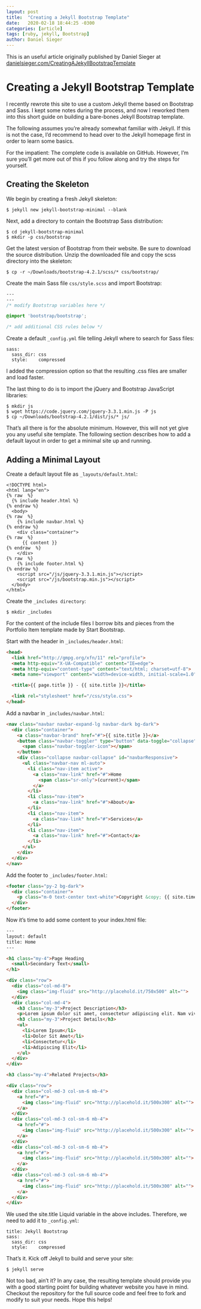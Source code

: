 ```yaml
---
layout: post
title:  "Creating a Jekyll Bootstrap Template"
date:   2020-02-18 18:44:25 -0300
categories: [article]
tags: [ruby, jekyll, Bootstrap]
author: Daniel Sieger
---
```

This is an useful article originally published by Daniel Sieger at [danielsieger.com/CreatingAJekyllBootstrapTemplate](https://www.danielsieger.com/blog/2019/01/12/creating-jekyll-bootstrap-template.html)

# Creating a Jekyll Bootstrap Template

I recently rewrote this site to use a custom Jekyll theme based on Bootstrap and Sass. I kept some notes during the process, and now I reworked them into this short guide on building a bare-bones Jekyll Bootstrap template.

The following assumes you’re already somewhat familiar with Jekyll. If this is not the case, I’d recommend to head over to the Jekyll homepage first in order to learn some basics.

For the impatient: The complete code is available on GitHub. However, I’m sure you’ll get more out of this if you follow along and try the steps for yourself.

## Creating the Skeleton

We begin by creating a fresh Jekyll skeleton:
```
$ jekyll new jekyll-bootstrap-minimal --blank
```
Next, add a directory to contain the Bootstrap Sass distribution:
```
$ cd jekyll-bootstrap-minimal
$ mkdir -p css/bootstrap
```
Get the latest version of Bootstrap from their website. Be sure to download the source distribution. Unzip the downloaded file and copy the scss directory into the skeleton:
```
$ cp -r ~/Downloads/bootstrap-4.2.1/scss/* css/bootstrap/
```

Create the main Sass file `css/style.scss` and import Bootstrap:
```css
---
---
/* modify Bootstrap variables here */

@import 'bootstrap/bootstrap';

/* add additional CSS rules below */
```

Create a default `_config.yml` file telling Jekyll where to search for Sass files:
```
sass:
  sass_dir: css
  style:    compressed
```
I added the compression option so that the resulting .css files are smaller and load faster.

The last thing to do is to import the jQuery and Bootstrap JavaScript libraries:
```
$ mkdir js
$ wget https://code.jquery.com/jquery-3.3.1.min.js -P js
$ cp ~/Downloads/bootstrap-4.2.1/dist/js/* js/
```
That’s all there is for the absolute minimum. However, this will not yet give you any useful site template. The following section describes how to add a default layout in order to get a minimal site up and running.

## Adding a Minimal Layout

Create a default layout file as `_layouts/default.html`:
```
<!DOCTYPE html>
<html lang="en">
{% raw  %}
  {% include header.html %}
{% endraw %}
  <body>
{% raw  %}
    {% include navbar.html %}
{% endraw %}
    <div class="container">
{% raw  %}
      {{ content }}
{% endraw  %}
    </div>
{% raw  %}
    {% include footer.html %}
{% endraw %}
    <script src="/js/jquery-3.3.1.min.js"></script>
    <script src="/js/bootstrap.min.js"></script>
  </body>
</html>
```


Create the `_includes directory`:
```
$ mkdir _includes
```
For the content of the include files I borrow bits and pieces from the Portfolio Item template made by Start Bootstrap.

Start with the header in `_includes/header.html`:
```html
<head>
  <link href="http://gmpg.org/xfn/11" rel="profile">
  <meta http-equiv="X-UA-Compatible" content="IE=edge">
  <meta http-equiv="content-type" content="text/html; charset=utf-8">
  <meta name="viewport" content="width=device-width, initial-scale=1.0">

  <title>{{ page.title }} - {{ site.title }}</title>

  <link rel="stylesheet" href="/css/style.css">
</head>
```

Add a navbar in `_includes/navbar.html`:
```html
<nav class="navbar navbar-expand-lg navbar-dark bg-dark">
  <div class="container">
    <a class="navbar-brand" href="#">{{ site.title }}</a>
    <button class="navbar-toggler" type="button" data-toggle="collapse" data-target="#navbarResponsive" aria-controls="navbarResponsive" aria-expanded="false" aria-label="Toggle navigation">
      <span class="navbar-toggler-icon"></span>
    </button>
    <div class="collapse navbar-collapse" id="navbarResponsive">
      <ul class="navbar-nav ml-auto">
        <li class="nav-item active">
          <a class="nav-link" href="#">Home
            <span class="sr-only">(current)</span>
          </a>
        </li>
        <li class="nav-item">
          <a class="nav-link" href="#">About</a>
        </li>
        <li class="nav-item">
          <a class="nav-link" href="#">Services</a>
        </li>
        <li class="nav-item">
          <a class="nav-link" href="#">Contact</a>
        </li>
      </ul>
    </div>
  </div>
</nav>
```
Add the footer to `_includes/footer.html`:
```html
<footer class="py-2 bg-dark">
  <div class="container">
    <p class="m-0 text-center text-white">Copyright &copy; {{ site.time | date: '%Y' }}</p>
  </div>
</footer>
```
Now it’s time to add some content to your index.html file:
```html
---
layout: default
title: Home
---

<h1 class="my-4">Page Heading
  <small>Secondary Text</small>
</h1>

<div class="row">
  <div class="col-md-8">
    <img class="img-fluid" src="http://placehold.it/750x500" alt="">
  </div>
  <div class="col-md-4">
    <h3 class="my-3">Project Description</h3>
    <p>Lorem ipsum dolor sit amet, consectetur adipiscing elit. Nam viverra euismod odio, gravida pellentesque urna varius vitae. Sed dui lorem, adipiscing in adipiscing et, interdum nec metus. Mauris ultricies, justo eu convallis placerat, felis enim.</p>
    <h3 class="my-3">Project Details</h3>
    <ul>
      <li>Lorem Ipsum</li>
      <li>Dolor Sit Amet</li>
      <li>Consectetur</li>
      <li>Adipiscing Elit</li>
    </ul>
  </div>
</div>

<h3 class="my-4">Related Projects</h3>

<div class="row">
  <div class="col-md-3 col-sm-6 mb-4">
    <a href="#">
      <img class="img-fluid" src="http://placehold.it/500x300" alt="">
    </a>
  </div>
  <div class="col-md-3 col-sm-6 mb-4">
    <a href="#">
      <img class="img-fluid" src="http://placehold.it/500x300" alt="">
    </a>
  </div>
  <div class="col-md-3 col-sm-6 mb-4">
    <a href="#">
      <img class="img-fluid" src="http://placehold.it/500x300" alt="">
    </a>
  </div>
  <div class="col-md-3 col-sm-6 mb-4">
    <a href="#">
      <img class="img-fluid" src="http://placehold.it/500x300" alt="">
    </a>
  </div>
</div>
```
We used the site.title Liquid variable in the above includes. Therefore, we need to add it to `_config.yml`:
```
title: Jekyll Bootstrap
sass:
  sass_dir: css
  style:    compressed
```
That’s it. Kick off Jekyll to build and serve your site:
```
$ jekyll serve
```

Not too bad, ain’t it? In any case, the resulting template should provide you with a good starting point for building whatever website you have in mind. Checkout the repository for the full source code and feel free to fork and modify to suit your needs. Hope this helps!
